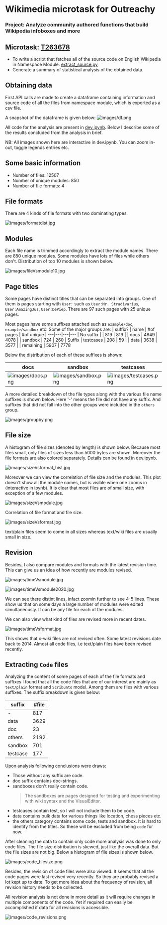 # Wikimedia microtask for Outreachy

### Project: Analyze community authored functions that build Wikipedia infoboxes and more

## Microtask: [T263678](https://phabricator.wikimedia.org/T263678)

- To write a script that fetches all of the source code on English Wikipedia in Namespace Module. [extract_source.py](extract_source.py)
- Generate a summary of statistical analysis of the obtained data. 

## Obtaining data

First API calls are made to create a dataframe containing information and source code of all the files from namespace module, which is exported as a csv file. 

A snapshot of the dataframe is given below:
![images/df.png](images/df.png)

All code for the analysis are present in [dev.ipynb](dev.ipynb). Below I describe some of the results concluded from the analysis in brief.

NB: All images shown here are interactive in dev.ipynb. You can zoom in-out, toggle legends entries etc.

## Some basic information
- Number of files: 12507
- Number of unique modules: 850
- Number of file formats: 4

## File formats
There are 4 kinds of file formats with two dominating types.

![images/formatdist.jpg](images/formatdist.jpg)

## Modules
Each file name is trimmed accordingly to extract the module names. There are 850 unique modules. Some modules have lots of files while others don't. Distribution of top 10 modules is shown below.

![images/fileVsmodule10.jpg](images/fileVsmodule10.jpg)

## Page titles

Some pages have distinct titles that can be separated into groups. One of them is pages starting with `User:` such as `User:Mr. Stradivarius`, `User:AmazingJus`, `User:DePiep`. There are  97 such pages with 25 unique pages.

Most pages have some suffixes attached such as `example/doc`, `example/sandbox` etc. Some of the major groups are:
| suffix? | name | #of pages | #of unique 
| ---|---|---|---
| No suffix | | 819 | 819
|  | docs | 4849 | 4078
|  | sandbox | 724 | 260
| Suffix | testcases | 208 | 59
|  | data | 3638 | 3577
|  | remaining | 5907 | 7778


Below the distribution of each of these suffixes is shown:

| docs | sandbox | testcases | data | remaining |
| ---  | ------- | --------- | ---- | --------- |
| ![images/docs.png](images/docs.png) | ![images/sandbox.png](images/sandbox.png) | ![images/testcases.png](images/testcases.png) | ![images/data.png](images/data.png) | ![images/rest.png](images/rest.png) |

A more detailed breakdown of the file types along with the various file name suffixes is shown below. Here '-' means the file did not have any suffix. And suffixes that did not fall into the other groups were included in the `others` group.

![images/groupby.png](images/groupby.png)

## File size

A histogram of file sizes (denoted by length) is shown below. Because most files small, only files of sizes less than 5000 bytes are shown. Moreover the file formats are also colored separately. Details can be found in dev.ipynb.

![images/sizeVsformat_hist.jpg](images/sizeVsformat_hist.jpg)

Moreover we can view the correlation of file size and the modules. This plot doesn't show all the module names, but is visible when one zooms in (interactive in ipynb). It is clear that most files are of small size, with exception of a few modules.

![images/sizeVsmodule.jpg](images/sizeVsmodule.jpg)

Correlation of file format and file size.

![images/sizeVsformat.jpg](images/sizeVsformat.jpg)

text/plain files seem to come in all sizes whereas text/wiki files are usually small in size.

## Revision

Besides, I also compare modules and formats with the latest revision time. This can give us an idea of how recently are modules revised.

![images/timeVsmodule.jpg](images/timeVsmodule.jpg)

![images/timeVsmodule2020.jpg](images/timeVsmodule2020.jpg)

We can see there distint lines, infact zoomin further to see 4-5 lines. These show us that on some days a large number of modules were edited simultaneously. It can be any file for each of the modules.

We can also view what kind of files are revised more in recent dates.

![images/timeVsformat.jpg](images/timeVsformat.jpg)

This shows that x-wiki files are not revised often. Some latest revisions date back to 2014. Almost all code files, i.e text/plain files have been revised recently.

## Extracting `Code` files

Analyzing the content of some pages of each of the file formats and suffixes I found that all the code files that are of our interest are mainly as `text/plain` format and `Scribunto` model. Among them are files with various suffixes. The suffix breakdown is given below:

suffix    |   #file
---|---
\-        |   817
data      |  3629
doc       |    23
others    |  2192
sandbox   |   701
testcase  |   177

Upon analysis following conclusions were draws:
- Those without any suffix are code.
- doc suffix contains doc-strings.
- sandboxes don't really contain code.
    > The sandboxes are pages designed for testing and experimenting with wiki syntax and the VisualEditor.
- testcases contain test, so I will not include them to be code.
- data contains bulk data for various things like location, chess pieces etc.
- the others category contains some code, tests and sandbox. It is hard to identify from the titles. So these will be excluded from being `code` for now.

After cleaning the data to contain only code more analysis was done to only code files. The file size distribution is skewed, just like the overall data. But the file sizes are not big. Below a histogram of file sizes is shown below.

![images/code_filesize.png](images/code_filesize.png)

Besides, the revision of code files were also viewed. It seems that all the code pages were last revised very recently. So they are probably revised a lot kept up to date. To get more idea about the frequency of revision, all revision history needs to be collected. 

All revision analysis is not done in more detail as it will require changes in multiple components of the code. Yet if required can easily be accomplished if data for all revisions is accessible.

![images/code_revisions.png](images/code_revisions.png)

